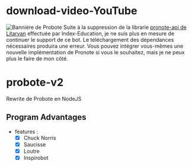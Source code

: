 # download-video-YouTube

![Bannière de Probote](Banner.png)
Suite à la suppression de la librarie [pronote-api de Litarvan](https://github.com/Litarvan/pronote-api) effectuée par Index-Education, je ne suis plus en mesure de continuer le support de ce bot. Le téléchargement des dépendances nécessaires produira une erreur. Vous pouvez intégrer vous-mêmes une nouvelle implémentation de Pronote si vous le souhaitez, mais je ne peux plus le faire de mon côté.



# probote-v2
Rewrite de Probote en NodeJS

## Program Advantages
- features :
   * [X] Chuck Norris
   * [X] Saucisse
   * [X] Loutre
   * [X] Inspirobot
